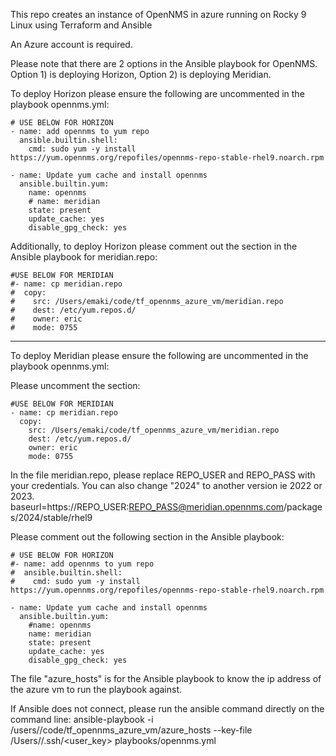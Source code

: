



This repo creates an instance of OpenNMS in azure running on Rocky 9 Linux using Terraform and Ansible

An Azure account is required.

Please note that there are 2 options in the Ansible playbook for OpenNMS.  Option 1) is deploying Horizon, Option 2) is deploying Meridian.

To deploy Horizon please ensure the following are uncommented in the playbook opennms.yml:


    # USE BELOW FOR HORIZON
    - name: add opennms to yum repo
      ansible.builtin.shell:
        cmd: sudo yum -y install https://yum.opennms.org/repofiles/opennms-repo-stable-rhel9.noarch.rpm

    - name: Update yum cache and install opennms
      ansible.builtin.yum: 
        name: opennms
        # name: meridian
        state: present
        update_cache: yes
        disable_gpg_check: yes

Additionally, to deploy Horizon please comment out the section in the Ansible playbook for meridian.repo:

    #USE BELOW FOR MERIDIAN
    #- name: cp meridian.repo  
    #  copy:
    #    src: /Users/emaki/code/tf_opennms_azure_vm/meridian.repo
    #    dest: /etc/yum.repos.d/
    #    owner: eric
    #    mode: 0755   

*****

To deploy Meridian please ensure the following are uncommented in the playbook opennms.yml:

Please uncomment the section:

    #USE BELOW FOR MERIDIAN
    - name: cp meridian.repo  
      copy:
        src: /Users/emaki/code/tf_opennms_azure_vm/meridian.repo
        dest: /etc/yum.repos.d/
        owner: eric
        mode: 0755   


In the file meridian.repo, please replace REPO_USER and REPO_PASS with your credentials.  You can also change "2024" to another version ie 2022 or 2023. 
baseurl=https://REPO_USER:REPO_PASS@meridian.opennms.com/packages/2024/stable/rhel9


Please comment out the following section in the Ansible playbook:

    # USE BELOW FOR HORIZON
    #- name: add opennms to yum repo
    #  ansible.builtin.shell:
    #    cmd: sudo yum -y install https://yum.opennms.org/repofiles/opennms-repo-stable-rhel9.noarch.rpm

    - name: Update yum cache and install opennms
      ansible.builtin.yum: 
        #name: opennms
        name: meridian
        state: present
        update_cache: yes
        disable_gpg_check: yes

The file "azure_hosts" is for the Ansible playbook to know the ip address of the azure vm to run the playbook against.

If Ansible does not connect, please run the ansible command directly on the command line:
ansible-playbook -i /users/<user>/code/tf_opennms_azure_vm/azure_hosts --key-file /Users/<user>/.ssh/<user_key> playbooks/opennms.yml

